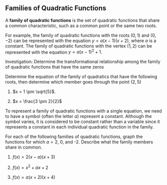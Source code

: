 Families of Quadratic Functions
-------

A **family of quadratic functions** is the set of quadratic functions that share a common characteristic, such as a common point or the same two roots.

For example, the family of quadratic functions with the roots $(0, 1)$ and $(0, -2)$ can be represented with the equation $y = a(x - 1)(x + 2)$, where $a$ is a constant. The family of quadratic functions with the vertex $(1, 2)$ can be represented with the equation $y = a(x - 1)^2 + 1$.


Investigation: Determine the transformational relationship among the family of quadratic functions that have the same zeros 


Determine the equation of the family of quadratics that have the following roots, then determine which member goes through the point $(2, 5)$

1. $x = 1 \pm \sqrt{5}$.

2. $x = \frac{3 \pm 2}{2}$

To represent a family of quadratic functions with a single equation, we need to have a symbol (often the letter $a$) represent a constant. Although the symbol varies, it is considered to be constant rather than a variable since it represents a constant in each individual quadratic function in the family.


For each of the following families of quadratic functions, graph the functions for which $a = 2$, 0, and -2. Describe what the family members share in common.

1. $f(x) = 2(x - a)(x + 3)$

2. $f(x) = x^2 + ax + 2$

3. $f(x) = a(x + 2)(x + 4)$